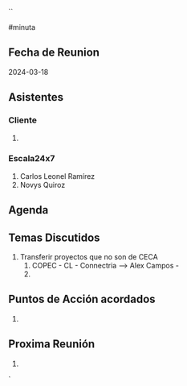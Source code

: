 ``

#minuta
## Fecha de Reunion
2024-03-18

## Asistentes

### Cliente
1. 
### Escala24x7
1. Carlos Leonel Ramírez
2. Novys Quiroz

## Agenda

## Temas Discutidos
1. Transferir proyectos que no son de CECA
	1. COPEC - CL - Connectria  --> Alex Campos - 
	2. 

## Puntos de Acción acordados
1. 

## Proxima Reunión
1.  

`